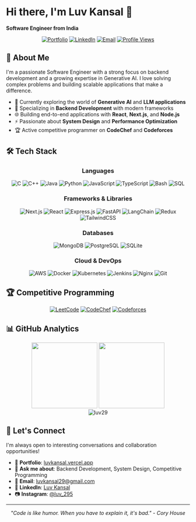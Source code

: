 # Hi there, I'm Luv Kansal 👋

**Software Engineer from India**

<div align="center">

[![Portfolio](https://img.shields.io/badge/Portfolio-luvkansal.vercel.app-blue?style=flat-square&logo=vercel)](https://luvkansal.vercel.app)
[![LinkedIn](https://img.shields.io/badge/LinkedIn-Connect-blue?style=flat-square&logo=linkedin)](https://linkedin.com/in/luv-kansal-3a4a372b1)
[![Email](https://img.shields.io/badge/Email-luvkansal29@gmail.com-red?style=flat-square&logo=gmail)](mailto:luvkansal29@gmail.com)
[![Profile Views](https://komarev.com/ghpvc/?username=luv29&label=Profile%20views&color=0e75b6&style=flat-square)](https://github.com/luv29)

</div>

## 🚀 About Me

I'm a passionate Software Engineer with a strong focus on backend development and a growing expertise in Generative AI. I love solving complex problems and building scalable applications that make a difference.

- 🔭 Currently exploring the world of **Generative AI** and **LLM applications**
- 💼 Specializing in **Backend Development** with modern frameworks
- 🌐 Building end-to-end applications with **React**, **Next.js**, and **Node.js**
- ⚡ Passionate about **System Design** and **Performance Optimization**
- 🏆 Active competitive programmer on **CodeChef** and **Codeforces**

## 🛠️ Tech Stack

<div align="center">

### Languages
![C](https://img.shields.io/badge/C-%2300599C.svg?style=flat-square&logo=c&logoColor=white)
![C++](https://img.shields.io/badge/C++-%2300599C.svg?style=flat-square&logo=c%2B%2B&logoColor=white)
![Java](https://img.shields.io/badge/Java-%23ED8B00.svg?style=flat-square&logo=openjdk&logoColor=white)
![Python](https://img.shields.io/badge/Python-3670A0?style=flat-square&logo=python&logoColor=ffdd54)
![JavaScript](https://img.shields.io/badge/JavaScript-%23323330.svg?style=flat-square&logo=javascript&logoColor=%23F7DF1E)
![TypeScript](https://img.shields.io/badge/TypeScript-%23007ACC.svg?style=flat-square&logo=typescript&logoColor=white)
![Bash](https://img.shields.io/badge/Bash-%23121011.svg?style=flat-square&logo=gnu-bash&logoColor=white)
![SQL](https://img.shields.io/badge/SQL-%2300f.svg?style=flat-square&logo=mysql&logoColor=white)

### Frameworks & Libraries
![Next.js](https://img.shields.io/badge/Next.js-black?style=flat-square&logo=next.js&logoColor=white)
![React](https://img.shields.io/badge/React-%2320232a.svg?style=flat-square&logo=react&logoColor=%2361DAFB)
![Express.js](https://img.shields.io/badge/Express.js-%23404d59.svg?style=flat-square&logo=express&logoColor=%2361DAFB)
![FastAPI](https://img.shields.io/badge/FastAPI-005571?style=flat-square&logo=fastapi)
![LangChain](https://img.shields.io/badge/LangChain-1C3C3C?style=flat-square&logo=langchain&logoColor=white)
![Redux](https://img.shields.io/badge/Redux-%23593d88.svg?style=flat-square&logo=redux&logoColor=white)
![TailwindCSS](https://img.shields.io/badge/Tailwind_CSS-%2338B2AC.svg?style=flat-square&logo=tailwind-css&logoColor=white)

### Databases
![MongoDB](https://img.shields.io/badge/MongoDB-%234ea94b.svg?style=flat-square&logo=mongodb&logoColor=white)
![PostgreSQL](https://img.shields.io/badge/PostgreSQL-%23316192.svg?style=flat-square&logo=postgresql&logoColor=white)
![SQLite](https://img.shields.io/badge/SQLite-%2307405e.svg?style=flat-square&logo=sqlite&logoColor=white)

### Cloud & DevOps
![AWS](https://img.shields.io/badge/AWS-%23FF9900.svg?style=flat-square&logo=amazon-aws&logoColor=white)
![Docker](https://img.shields.io/badge/Docker-%230db7ed.svg?style=flat-square&logo=docker&logoColor=white)
![Kubernetes](https://img.shields.io/badge/Kubernetes-%23326ce5.svg?style=flat-square&logo=kubernetes&logoColor=white)
![Jenkins](https://img.shields.io/badge/Jenkins-%232C5263.svg?style=flat-square&logo=jenkins&logoColor=white)
![Nginx](https://img.shields.io/badge/Nginx-%23009639.svg?style=flat-square&logo=nginx&logoColor=white)
![Git](https://img.shields.io/badge/Git-%23F05033.svg?style=flat-square&logo=git&logoColor=white)

</div>



## 🏆 Competitive Programming

<div align="center">

[![LeetCode](https://img.shields.io/badge/LeetCode-FFA116?style=flat-square&logo=leetcode&logoColor=white)](https://leetcode.com/u/luvkansal29/)
[![CodeChef](https://img.shields.io/badge/CodeChef-5B4638?style=flat-square&logo=codechef&logoColor=white)](https://www.codechef.com/users/luvkansal29)
[![Codeforces](https://img.shields.io/badge/Codeforces-445f9d?style=flat-square&logo=Codeforces&logoColor=white)](https://codeforces.com/profile/luv29)

</div>

## 📊 GitHub Analytics

<div align="center">
  <img height="180em" src="https://github-readme-stats.vercel.app/api?username=luv29&show_icons=true&theme=tokyonight&include_all_commits=true&count_private=true"/>
  <img height="180em" src="https://github-readme-stats.vercel.app/api/top-langs/?username=luv29&layout=compact&langs_count=8&theme=tokyonight"/>
</div>

<div align="center">
  <img src="https://github-readme-streak-stats.herokuapp.com/?user=luv29&theme=tokyonight" alt="luv29" />
</div>



## 🤝 Let's Connect

I'm always open to interesting conversations and collaboration opportunities!

- 💼 **Portfolio**: [luvkansal.vercel.app](https://luvkansal.vercel.app)
- 💬 **Ask me about**: Backend Development, System Design, Competitive Programming
- 📧 **Email**: [luvkansal29@gmail.com](mailto:luvkansal29@gmail.com)
- 💼 **LinkedIn**: [Luv Kansal](https://linkedin.com/in/luv-kansal-3a4a372b1)
- 📷 **Instagram**: [@luv_295](https://instagram.com/luv_295)

---

<div align="center">
  <i>"Code is like humor. When you have to explain it, it's bad." - Cory House</i>
</div>

